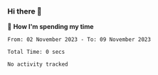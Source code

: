 ### Hi there 👋

🐛 **How I'm spending my time**
<!--START_SECTION:waka-->

```all_time
From: 02 November 2023 - To: 09 November 2023

Total Time: 0 secs

No activity tracked
```

<!--END_SECTION:waka-->

<!--
**cugel2/cugel2** is a ✨ _special_ ✨ repository because its `README.md` (this file) appears on your GitHub profile.

Here are some ideas to get you started:

- 🔭 I’m currently working on ...
- 🌱 I’m currently learning ...
- 👯 I’m looking to collaborate on ...
- 🤔 I’m looking for help with ...
- 💬 Ask me about ...
- 📫 How to reach me: ...
- 😄 Pronouns: ...
- ⚡ Fun fact: ...
-->
